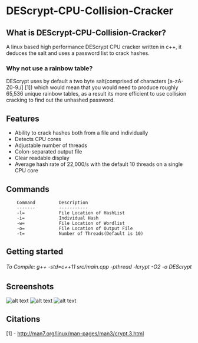 # DEScrypt-CPU-Collision-Cracker
## What is DEScrypt-CPU-Collision-Cracker?
A linux based high performance DEScrypt CPU cracker written in c++, it deduces the salt and uses a password list to crack hashes.
### Why not use a rainbow table?
DEScrypt uses by default a two byte salt(comprised of characters [a-zA-Z0-9./] [1]) which would mean that you would need to produce roughly 65,536 unique rainbow tables, as a result its more efficient to use collision cracking to find out the unhashed password.
## Features
+ Ability to crack hashes both from a file and individually 
+ Detects CPU cores
+ Adjustable number of threads
+ Colon-separated output file
+ Clear readable display
+ Average hash rate of 22,000/s with the default 10 threads on a single CPU core
## Commands 
        Command         Description
        -------         -----------
        -l=             File Location of HashList
        -i=             Individual Hash
        -w=             File Location of Wordlist
        -o=             File Location of Output File
        -t=             Number of Threads(Default is 10)

## Getting started
###### To Compile: g++ -std=c++11 src/main.cpp -pthread -lcrypt -O2 -o DEScrypt
## Screenshots
![alt text](https://github.com/rek7/DEScrypt-CPU-Collision-Cracker/blob/master/images/Start1.png)
![alt text](https://github.com/rek7/DEScrypt-CPU-Collision-Cracker/blob/master/images/start2.png)
![alt text](https://github.com/rek7/DEScrypt-CPU-Collision-Cracker/blob/master/images/end1.png)

## Citations
[1] - http://man7.org/linux/man-pages/man3/crypt.3.html
